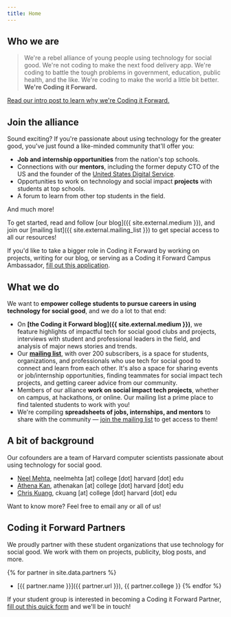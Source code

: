 ```yaml
---
title: Home
---
```


## Who we are

> We're a rebel alliance of young people using technology for social good. We're not coding to make the next food delivery app. We're coding to battle the tough problems in government, education, public health, and the like. We're coding to make the world a little bit better. **We're Coding it Forward.**

[Read our intro post to learn why we're Coding it Forward.](https://blog.codingitforward.com/a-rebel-alliance-of-young-people-using-technology-for-social-good-846eeafa9653#.40033t8rf)

## Join the alliance

Sound exciting? If you're passionate about using technology for the greater good, you've just found a like-minded community that'll offer you:

- **Job and internship opportunities** from the nation's top schools.
- Connections with our **mentors**, including the former deputy CTO of the US and the founder of the [United States Digital Service](https://www.usds.gov/).
- Opportunities to work on technology and social impact **projects** with students at top schools.
- A forum to learn from other top students in the field.

And much more!

To get started, read and follow [our blog]({{ site.external.medium }}), and join our [mailing list]({{ site.external.mailing_list }}) to get special access to all our resources!

If you'd like to take a bigger role in Coding it Forward by working on projects, writing for our blog, or serving as a Coding it Forward Campus Ambassador, [fill out this application](https://goo.gl/forms/dzP68BoWeT22iKMf1).

## What we do

We want to **empower college students to pursue careers in using technology for social good**, and we do a lot to that end:

- On **[the Coding it Forward blog]({{ site.external.medium }})**, we feature highlights of impactful tech for social good clubs and projects, interviews with student and professional leaders in the field, and analysis of major news stories and trends.
- Our **[mailing list](https://groups.google.com/forum/#!forum/coding-it-forward)**, with over 200 subscribers, is a space for students, organizations, and professionals who use tech for social good to connect and learn from each other. It's also a space for sharing events or job/internship opportunities, finding teammates for social impact tech projects, and getting career advice from our community.
- Members of our alliance **work on social impact tech projects**, whether on campus, at hackathons, or online. Our mailing list a prime place to find talented students to work with you!
- We're compiling **spreadsheets of jobs, internships, and mentors** to share with the community — [join the mailing list](https://groups.google.com/forum/#!forum/coding-it-forward) to get access to them!

## A bit of background

Our cofounders are a team of Harvard computer scientists passionate about using technology for social good.

- [Neel Mehta](http://hathix.com), neelmehta [at] college [dot] harvard [dot] edu
- [Athena Kan](http://athenakan.com), athenakan [at] college [dot] harvard [dot] edu
- [Chris Kuang](https://medium.com/@chriskuang), ckuang [at] college [dot] harvard [dot] edu

Want to know more? Feel free to email any or all of us!

## Coding it Forward Partners

We proudly partner with these student organizations that use technology for social good. We work with them on projects, publicity, blog posts, and more.

{% for partner in site.data.partners %}
- [{{ partner.name }}]({{ partner.url }}), {{ partner.college }}
{% endfor %}

If your student group is interested in becoming a Coding it Forward Partner, [fill out this quick form](https://goo.gl/forms/6REK9bPwf85dRUMD3) and we'll be in touch!

<!--
    TODO: use bootstrap so we can have some a nice grid system and can show these images
    <img src="assets/images/partners/harvard-open-data-project.png" width="200">
-->
